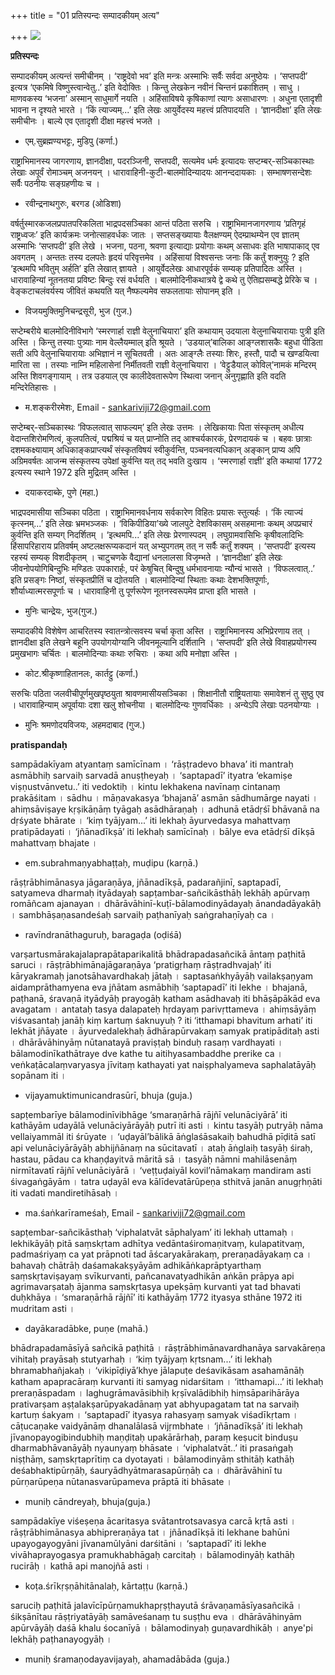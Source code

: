 +++
title = "01  प्रतिस्पन्दः सम्पादकीयम् अत्य"

+++
![](magazine_images/img-1664531542SeptCover.JPG)

**प्रतिस्पन्दः**

सम्पादकीयम् अत्यन्तं समीचीनम् । ‘राष्ट्रदेवो भव’ इति मन्त्रः अस्माभिः सर्वैः सर्वदा अनुष्ठेयः । ‘सप्तपदी’ इत्यत्र ‘एकमिषे विष्णुस्त्वान्वेतु..’ इति वेदोक्तिः । किन्तु लेखकेन नवीनं चिन्तनं प्रकाशितम् । साधु । माणवकस्य ‘भजना’ अस्मान् साधुमार्गे नयति । अहिंसाविषये कृषिकाणां त्यागः असाधारणः । अधुना एतादृशी भावना न दृश्यते भारते । ‘किं त्याज्यम्...’ इति लेखः आयुर्वेदस्य महत्त्वं प्रतिपादयति । ‘ज्ञानदीक्षा’ इति लेखः समीचीनः । बाल्ये एव एतादृशी दीक्षा महत्त्वं भजते ।

- एम्.सुब्रह्मण्यभट्टः, मुडिपु (कर्णा.)

राष्ट्राभिमानस्य जागरणाय, ज्ञानदीक्षा, पदरञ्जिनी, सप्तपदी, सत्यमेव धर्मः इत्यादयः सप्टम्बर्-सञ्चिकास्थाः लेखाः अपूर्वं रोमाञ्चम् अजनयन् । धारावाहिनी-कुटी-बालमोदिन्यादयः आनन्ददायकाः । सम्भाषणसन्देशः सर्वैः पठनीयः सङ्ग्रहणीयः च ।

- रवीन्द्रनाथगुरुः, बरगड (ओडिशा)

वर्षर्तुस्मारकजलप्रपातपरिकलिता भाद्रपदसञ्चिका आन्तं पठिता सरुचि । राष्ट्राभिमानजागरणाय ‘प्रतिगृहं राष्ट्रध्वजः’ इति कार्यक्रमः जनोत्साहवर्धकः जातः । सप्तसङ्ख्यायाः वैलक्षण्यम् ऐदम्प्राथम्येन एव ज्ञातम् अस्माभिः ‘सप्तपदी’ इति लेखे । भजना, पठना, श्रवणा इत्याद्याः प्रयोगाः कथम् असाधवः इति भाषापाकाद् एव अवगतम् । अन्ततः तस्य दलपतेः हृदयं परिवृत्तमेव । अहिंसायां विश्वसन्तः जनाः किं कर्तुं शक्नुयुः ? इति ‘इत्थमपि भवितुम् अर्हति’ इति लेखात् ज्ञायते । आयुर्वेदलेखः आधारपूर्वकं सम्यक् प्रतिपादितः अस्ति । धारावाहिन्यां नूतनतया प्रविष्टः बिन्दुः रसं वर्धयति । बालमोदिनीकथात्रये द्वे कथे तु ऐतिह्यसम्बद्धे प्रेरिके च । वेङ्कटाचलंवर्यस्य जीवितं कथयति यत् नैष्फल्यमेव सफलतायाः सोपानम् इति ।

- विजयमुक्तिमुनिचन्द्रसूरी, भुज (गुज.)

सप्टेम्बरीये बालमोदिनीविभागे ‘स्मरणार्हा राज्ञी वेलुनाचियारा’ इति कथायाम् उदयाला वेलुनाचियारायाः पुत्री इति अस्ति । किन्तु तस्याः पुत्र्याः नाम वेल्लैयम्माल् इति श्रूयते । ‘उडयाल्’बालिका आङ्ग्लशासकैः बहुधा पीडिता सती अपि वेलुनाचियारायाः अभिज्ञानं न सूचितवती । अतः आङ्ग्लैः तस्याः शिरः, हस्तौ, पादौ च खण्डयित्वा मारिता सा । तस्याः नाम्नि महिलासेनां निर्मीतवती राज्ञी वेलुनाचियारा । ‘वेट्टुडैयाल् कोविल्’नामकं मन्दिरम् अस्ति शिवगङ्गायाम् । तत्र उडयाल् एव कालीदेवतारूपेण स्थित्वा जनान् अनुगृह्णाति इति वदति मन्दिरेतिहासः ।

- म.शङ्करीरमेशः, Email - sankariviji72@gmail.com

सप्टेम्बर्-सञ्चिकास्थः ‘विफलत्वात् साफल्यम्’ इति लेखः उत्तमः । लेखिकायाः पिता संस्कृतम् अधीत्य वेदान्तशिरोमणित्वं, कुलपतित्वं, पद्मश्रियं च यत् प्राप्नोति तद् आश्चर्यकारकं, प्रेरणदायकं च । बहवः छात्राः दशमकक्ष्यायाम् अधिकाङ्कप्राप्त्यर्थं संस्कृतविषयं स्वीकुर्वन्ति, पञ्चनवत्यधिकान् अङ्कान् प्राप्य अपि अग्रिमवर्षतः आजन्म संस्कृतस्य उपेक्षां कुर्वन्ति यत् तद् भवति दुःखाय । ‘स्मरणार्हा राज्ञी’ इति कथायां 1772 इत्यस्य स्थाने 1972 इति मुद्रितम् अस्ति ।

- दयाकरदाब्के, पुणे (महा.)

भाद्रपदमासीया सञ्चिका पठिता । राष्ट्राभिमानवर्धनाय सर्वकारेण विहितः प्रयासः स्तुत्यर्हः । ‘किं त्याज्यं कृत्स्नम्...’ इति लेखः भ्रमभञ्जकः । ‘विकिपीडिया’ख्ये जालपुटे देशविकासम् असहमानाः कथम् अपप्रचारं कुर्वन्ति इति सम्यग् निदर्शितम् । ‘इत्थमपि...’ इति लेखः प्रेरणास्पदम् । लघुग्रामवासिभिः कृषीवलादिभिः हिंसापरिहाराय प्रतिवर्षम् अष्टलक्षरूप्यकदानं यत् अभ्युपगतम् तत् न सर्वैः कर्तुं शक्यम् । ‘सप्तपदी’ इत्यस्य रहस्यं सम्यक् विशदीकृतम् । चाटुचणके वैद्यानां धनलालसा विजृम्भते । ‘ज्ञानदीक्षा’ इति लेखः जीवनोपयोगिबिन्दुभिः मण्डितः उपकारार्हः, परं केषुचित् बिन्दुषु धर्मभावनायाः न्यौन्यं
भासते । ‘विफलत्वात्..’ इति प्रसङ्गः निष्ठां, संस्कृतप्रीतिं च द्योतयति । बालमोदिन्यां स्थिताः कथाः देशभक्तिपूर्णाः, शौर्याध्यात्मरसपूर्णाः च । धारावाहिनी तु पूर्णरूपेण नूतनस्वरूपमेव प्राप्ता इति भासते ।

- मुनिः चान्द्रेयः, भुज(गुज.)

सम्पादकीये विशेषेण आचरितस्य स्वातन्त्रोत्सवस्य चर्चा कृता अस्ति । राष्ट्राभिमानस्य अभिप्रेरणाय तत् । ज्ञानदीक्षा इति लेखने बहूनि उपयोगयोग्यानि जीवनमूल्यानि दर्शितानि । ‘सप्तपदी’ इति लेखे विवाहप्रयोगस्य प्रमुखभागः चर्चितः । बालमोदिन्याः कथाः रुचिराः । कथा अपि मनोज्ञा अस्ति ।

- कोट.श्रीकृष्णाहितानलः, कार्तट्टु (कर्णा.)

सरुचिः पठिता जलवीचीपूर्णमुखपृष्ठयुता श्रावणमासीयसञ्चिका । शिक्षानीतौ राष्ट्रियतायाः समावेशनं तु सुष्ठु एव । धारावाहिन्याम् अपूर्वायाः दशा खलु शोचनीया । बालमोदिन्यः गुणवर्धिकाः । अन्येऽपि लेखाः पठनयोग्याः ।

- मुनिः श्रमणोदयविजयः, अहमदाबाद (गुज.)



**pratispandaḥ**

sampādakīyam atyantaṃ samīcīnam । ‘rāṣṭradevo bhava’ iti mantraḥ asmābhiḥ sarvaiḥ sarvadā anuṣṭheyaḥ । ‘saptapadī’ ityatra ‘ekamiṣe viṣṇustvānvetu..’ iti vedoktiḥ । kintu lekhakena navīnaṃ cintanaṃ prakāśitam । sādhu । māṇavakasya ‘bhajanā’ asmān sādhumārge nayati । ahiṃsāviṣaye kṛṣikāṇāṃ tyāgaḥ asādhāraṇaḥ । adhunā etādṛśī bhāvanā na dṛśyate bhārate । ‘kiṃ tyājyam...’ iti lekhaḥ āyurvedasya mahattvaṃ pratipādayati । ‘jñānadīkṣā’ iti lekhaḥ samīcīnaḥ । bālye eva etādṛśī dīkṣā mahattvaṃ bhajate ।

- em.subrahmaṇyabhaṭṭaḥ, muḍipu (karṇā.)

rāṣṭrābhimānasya jāgaraṇāya, jñānadīkṣā, padarañjinī, saptapadī, satyameva dharmaḥ ityādayaḥ sapṭambar-sañcikāsthāḥ lekhāḥ apūrvaṃ romāñcam ajanayan । dhārāvāhinī-kuṭī-bālamodinyādayaḥ ānandadāyakāḥ । sambhāṣaṇasandeśaḥ sarvaiḥ paṭhanīyaḥ saṅgrahaṇīyaḥ ca ।

- ravīndranāthaguruḥ, baragaḍa (oḍiśā)

varṣartusmārakajalaprapātaparikalitā bhādrapadasañcikā āntaṃ paṭhitā saruci । rāṣṭrābhimānajāgaraṇāya ‘pratigṛhaṃ rāṣṭradhvajaḥ’ iti kāryakramaḥ janotsāhavardhakaḥ jātaḥ । saptasaṅkhyāyāḥ vailakṣaṇyam aidamprāthamyena eva jñātam asmābhiḥ ‘saptapadī’ iti lekhe । bhajanā, paṭhanā, śravaṇā ityādyāḥ prayogāḥ katham asādhavaḥ iti bhāṣāpākād eva avagatam । antataḥ tasya dalapateḥ hṛdayaṃ parivṛttameva । ahiṃsāyāṃ viśvasantaḥ janāḥ kiṃ kartuṃ śaknuyuḥ ? iti ‘itthamapi bhavitum arhati’ iti lekhāt jñāyate । āyurvedalekhaḥ ādhārapūrvakaṃ samyak pratipāditaḥ asti । dhārāvāhinyāṃ nūtanatayā praviṣṭaḥ binduḥ rasaṃ vardhayati । bālamodinīkathātraye dve kathe tu aitihyasambaddhe prerike ca । veṅkaṭācalaṃvaryasya jīvitaṃ kathayati yat naiṣphalyameva saphalatāyāḥ sopānam iti ।

- vijayamuktimunicandrasūrī, bhuja (guja.)

sapṭembarīye bālamodinīvibhāge ‘smaraṇārhā rājñī velunāciyārā’ iti kathāyām udayālā velunāciyārāyāḥ putrī iti asti । kintu tasyāḥ putryāḥ nāma vellaiyammāl iti śrūyate । ‘uḍayāl’bālikā āṅglaśāsakaiḥ bahudhā pīḍitā satī api velunāciyārāyāḥ abhijñānaṃ na sūcitavatī । ataḥ āṅglaiḥ tasyāḥ śiraḥ, hastau, pādau ca khaṇḍayitvā māritā sā । tasyāḥ nāmni mahilāsenāṃ nirmītavatī rājñī velunāciyārā । ‘veṭṭuḍaiyāl kovil’nāmakaṃ mandiram asti śivagaṅgāyām । tatra uḍayāl eva kālīdevatārūpeṇa sthitvā janān anugṛhṇāti iti vadati mandiretihāsaḥ ।

- ma.śaṅkarīrameśaḥ, Email - sankariviji72@gmail.com

sapṭembar-sañcikāsthaḥ ‘viphalatvāt sāphalyam’ iti lekhaḥ uttamaḥ । lekhikāyāḥ pitā saṃskṛtam adhītya vedāntaśiromaṇitvaṃ, kulapatitvaṃ, padmaśriyaṃ ca yat prāpnoti tad āścaryakārakaṃ, preraṇadāyakaṃ ca । bahavaḥ chātrāḥ daśamakakṣyāyām adhikāṅkaprāptyarthaṃ saṃskṛtaviṣayaṃ svīkurvanti, pañcanavatyadhikān aṅkān prāpya api agrimavarṣataḥ ājanma saṃskṛtasya upekṣāṃ kurvanti yat tad bhavati duḥkhāya । ‘smaraṇārhā rājñī’ iti kathāyāṃ 1772 ityasya sthāne 1972 iti mudritam asti ।

- dayākaradābke, puṇe (mahā.)

bhādrapadamāsīyā sañcikā paṭhitā । rāṣṭrābhimānavardhanāya sarvakāreṇa vihitaḥ prayāsaḥ stutyarhaḥ । ‘kiṃ tyājyaṃ kṛtsnam...’ iti lekhaḥ bhramabhañjakaḥ । ‘vikipīḍiyā’khye jālapuṭe deśavikāsam asahamānāḥ katham apapracāraṃ kurvanti iti samyag nidarśitam । ‘itthamapi...’ iti lekhaḥ preraṇāspadam । laghugrāmavāsibhiḥ kṛṣīvalādibhiḥ hiṃsāparihārāya prativarṣam aṣṭalakṣarūpyakadānaṃ yat abhyupagatam tat na sarvaiḥ kartuṃ śakyam । ‘saptapadī’ ityasya rahasyaṃ samyak viśadīkṛtam । cāṭucaṇake vaidyānāṃ dhanalālasā vijṛmbhate । ‘jñānadīkṣā’ iti lekhaḥ jīvanopayogibindubhiḥ maṇḍitaḥ upakārārhaḥ, paraṃ keṣucit binduṣu dharmabhāvanāyāḥ nyaunyaṃ bhāsate । ‘viphalatvāt..’ iti prasaṅgaḥ niṣṭhāṃ, saṃskṛtaprītiṃ ca dyotayati । bālamodinyāṃ sthitāḥ kathāḥ deśabhaktipūrṇāḥ, śauryādhyātmarasapūrṇāḥ ca । dhārāvāhinī tu pūrṇarūpeṇa nūtanasvarūpameva prāptā iti bhāsate ।

- muniḥ cāndreyaḥ, bhuja(guja.)

sampādakīye viśeṣeṇa ācaritasya svātantrotsavasya carcā kṛtā asti । rāṣṭrābhimānasya abhipreraṇāya tat । jñānadīkṣā iti lekhane bahūni upayogayogyāni jīvanamūlyāni darśitāni । ‘saptapadī’ iti lekhe vivāhaprayogasya pramukhabhāgaḥ carcitaḥ । bālamodinyāḥ kathāḥ rucirāḥ । kathā api manojñā asti ।

- koṭa.śrīkṛṣṇāhitānalaḥ, kārtaṭṭu (karṇā.)

saruciḥ paṭhitā jalavīcīpūrṇamukhapṛṣṭhayutā śrāvaṇamāsīyasañcikā । śikṣānītau rāṣṭriyatāyāḥ samāveśanaṃ tu suṣṭhu eva । dhārāvāhinyām apūrvāyāḥ daśā khalu śocanīyā । bālamodinyaḥ guṇavardhikāḥ । anye'pi lekhāḥ paṭhanayogyāḥ ।

- muniḥ śramaṇodayavijayaḥ, ahamadābāda (guja.)
